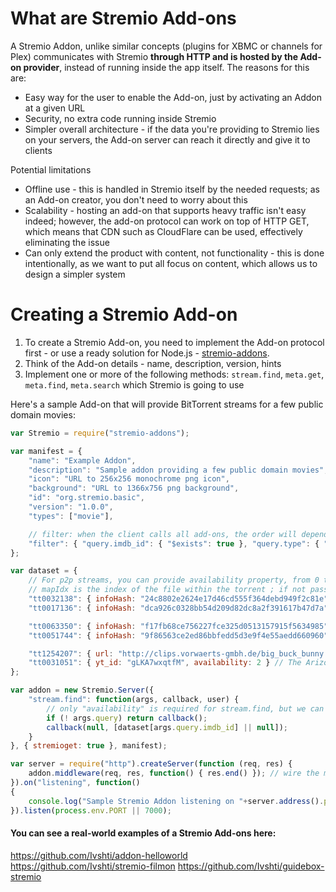 What are Stremio Add-ons
==================================

A Stremio Addon, unlike similar concepts (plugins for XBMC or channels for Plex) communicates with Stremio **through HTTP and is hosted by the Add-on provider**, instead of running inside the app itself.
The reasons for this are:
* Easy way for the user to enable the Add-on, just by activating an Addon at a given URL
* Security, no extra code running inside Stremio
* Simpler overall architecture - if the data you're providing to Stremio lies on your servers, the Add-on server can reach it directly and give it to clients

Potential limitations
* Offline use - this is handled in Stremio itself by the needed requests; as an Add-on creator, you don't need to worry about this
* Scalability - hosting an add-on that supports heavy traffic isn't easy indeed; however, the add-on protocol can work on top of HTTP GET, which means that CDN such as CloudFlare can be used, effectively eliminating the issue
* Can only extend the product with content, not functionality - this is done intentionally, as we want to put all focus on content, which allows us to design a simpler system

Creating a Stremio Add-on
========================
1. To create a Stremio Add-on, you need to implement the Add-on protocol first - or use a ready solution for Node.js - [stremio-addons](http://github.com/Stremio/stremio-addons).
2. Think of the Add-on details - name, description, version, hints
3. Implement one or more of the following methods: ``stream.find``, ``meta.get``, ``meta.find``, ``meta.search`` which Stremio is going to use

Here's a sample Add-on that will provide BitTorrent streams for a few public domain movies:
```javascript
var Stremio = require("stremio-addons");

var manifest = { 
    "name": "Example Addon",
    "description": "Sample addon providing a few public domain movies",
    "icon": "URL to 256x256 monochrome png icon", 
    "background": "URL to 1366x756 png background",
    "id": "org.stremio.basic",
    "version": "1.0.0",
    "types": ["movie"],

    // filter: when the client calls all add-ons, the order will depend on how many of those conditions are matched in the call arguments for every add-on
    "filter": { "query.imdb_id": { "$exists": true }, "query.type": { "$in":["series","movie"] } }
};

var dataset = {
    // For p2p streams, you can provide availability property, from 0 to 3, to indicate stability of the stream; if not passed, 1 will be assumed
    // mapIdx is the index of the file within the torrent ; if not passed, the largest file will be selected
    "tt0032138": { infoHash: "24c8802e2624e17d46cd555f364debd949f2c81e", mapIdx: 0, availability: 2 }, // the wizard of oz 1939
    "tt0017136": { infoHash: "dca926c0328bb54d209d82dc8a2f391617b47d7a", mapIdx: 1, availability: 2 }, // metropolis, 1927

    "tt0063350": { infoHash: "f17fb68ce756227fce325d0513157915f5634985" }, // night of the living dead, 1968
    "tt0051744": { infoHash: "9f86563ce2ed86bbfedd5d3e9f4e55aedd660960" }, // house on haunted hill 1959

    "tt1254207": { url: "http://clips.vorwaerts-gmbh.de/big_buck_bunny.mp4", availability: 1 }, // big buck bunny, HTTP stream
    "tt0031051": { yt_id: "gLKA7wxqtfM", availability: 2 } // The Arizona Kid, 1939; YouTube stream
};

var addon = new Stremio.Server({
    "stream.find": function(args, callback, user) {
        // only "availability" is required for stream.find, but we can return the whole object
        if (! args.query) return callback();
        callback(null, [dataset[args.query.imdb_id] || null]);
    }
}, { stremioget: true }, manifest);

var server = require("http").createServer(function (req, res) {
    addon.middleware(req, res, function() { res.end() }); // wire the middleware - also compatible with connect / express
}).on("listening", function()
{
    console.log("Sample Stremio Addon listening on "+server.address().port);
}).listen(process.env.PORT || 7000);
```


#### You can see a real-world examples of a Stremio Add-ons here: 
https://github.com/Ivshti/addon-helloworld
https://github.com/Ivshti/stremio-filmon
https://github.com/Ivshti/guidebox-stremio
